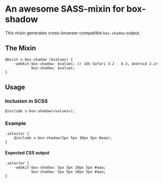 # An awesome SASS-mixin for box-shadow

This mixin generates cross-browser-compatible `box-shadow` output.

## The Mixin

	@mixin x-box-shadow ($values) {
		-webkit-box-shadow: $values; // iOS Safari 3.2 - 4.3, Android 2.1+
		        box-shadow: $values;
	}

## Usage

### Inclusion in SCSS

	@include x-box-shadow(<values>);

### Example

	.selector {
		@include x-box-shadow(5px 5px 10px 5px #aaa);
	}

#### Expected CSS output

	.selector {
		-webkit-box-shadow: 5px 5px 10px 5px #aaa;
		        box-shadow: 5px 5px 10px 5px #aaa;
	}
